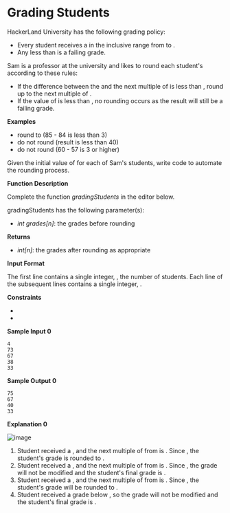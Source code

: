 # Grading Students

HackerLand University has the following grading policy:

- Every student receives a in the inclusive range from to .
- Any less than is a failing grade.

Sam is a professor at the university and likes to round each student's according to these rules:

- If the difference between the and the next multiple of is less than , round up to the next multiple of .
- If the value of is less than , no rounding occurs as the result will still be a failing grade.

**Examples**

-  round to (85 - 84 is less than 3)
-  do not round (result is less than 40)
-  do not round (60 - 57 is 3 or higher)

Given the initial value of for each of Sam's students, write code to automate the rounding process.

**Function Description**

Complete the function *gradingStudents* in the editor below.

gradingStudents has the following parameter(s):

- *int grades[n]*: the grades before rounding

**Returns**

- *int[n]*: the grades after rounding as appropriate

**Input Format**

The first line contains a single integer, , the number of students.
Each line of the subsequent lines contains a single integer, .

**Constraints**

- 
- 

**Sample Input 0**

```
4
73
67
38
33
```

**Sample Output 0**

```
75
67
40
33
```

**Explanation 0**

![image](https://s3.amazonaws.com/hr-challenge-images/0/1484768684-54439977a1-curving2.png)

1. Student received a , and the next multiple of from is . Since , the student's grade is rounded to .
2. Student received a , and the next multiple of from is . Since , the grade will not be modified and the student's final grade is .
3. Student received a , and the next multiple of from is . Since , the student's grade will be rounded to .
4. Student received a grade below , so the grade will not be modified and the student's final grade is .